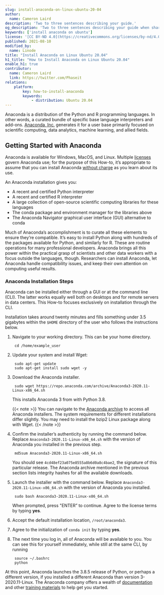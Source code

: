 ```yaml
---
slug: install-anaconda-on-linux-ubuntu-20-04
author:
  name: Cameron Laird
description: 'Two to three sentences describing your guide.'
og_description: 'Two to three sentences describing your guide when shared on social media.'
keywords: ['install anaconda on ubuntu']
license: '[CC BY-ND 4.0](https://creativecommons.org/licenses/by-nd/4.0)'
published: 2021-08-10
modified_by:
  name: Linode
title: "Install Anaconda on Linux Ubuntu 20.04"
h1_title: "How to Install Anaconda on Linux Ubuntu 20.04"
enable_h1: true
contributor:
  name: Cameron Laird
  link: https://twitter.com/Phaseit
relations:
    platform:
        key: how-to-install-anaconda
        keywords:
            - distribution: Ubuntu 20.04
---
```


Anaconda is a distribution of the Python and R programming languages. In other words, a curated bundle of specific base language interpreters and add-ons.  [Anaconda, Inc.](http://anaconda.com) generates it for a user base primarily focused on scientific computing, data analytics, machine learning, and allied fields.

## Getting Started with Anaconda

Anaconda is available for Windows, MacOS, and Linux. Multiple [licenses](https://www.anaconda.com/pricing) govern Anaconda use; for the purpose of this How-to, it’s appropriate to assume that you can install Anaconda [without charge](https://www.anaconda.com/products/individual) as you learn about its use.

An Anaconda installation gives you:

- A recent and certified Python interpreter
- A recent and certified R interpreter
- A large collection of open-source scientific computing libraries for these languages
- The conda package and environment manager for the libraries above
- The Anaconda Navigator graphical user interface (GUI) alternative to conda

Much of Anaconda’s accomplishment is to curate all these elements to ensure they’re compatible. It’s easy to install Python along with hundreds of the packages available for Python, and similarly for R. These are routine operations for many professional developers. Anaconda brings all this power within the practical grasp of scientists and other data workers with a focus outside the languages, though. Researchers can install Anaconda, let Anaconda handle compatibility issues, and keep their own attention on computing useful results.

### Anaconda Installation Steps

Anaconda can be installed either through a GUI or at the command line (CLI). The latter works equally well both on desktops and for remote servers in data centers. This How-to focuses exclusively on installation through the CLI.

Installation takes around twenty minutes and fills something under 3.5 gigabytes within the `$HOME` directory of the user who follows the instructions below.

1. Navigate to your working directory. This can be your home directory.

        cd /home/example_user

1. Update your system and install Wget:

        sudo apt-get update
        sudo apt-get install sudo wget -y

1. Download the Anaconda installer.

        sudo wget https://repo.anaconda.com/archive/Anaconda3-2020.11-Linux-x86_64.sh

    This installs Anaconda 3 from with Python 3.8.

    {{< note >}}
You can navigate to the [Anaconda archive](https://repo.anaconda.com/archive) to access all Anaconda installers. The system requirements for different installations differ slightly. You may need to install the bzip2 Linux package along with Wget.
    {{< /note >}}

1. Confirm the installer’s authenticity by running the command below. Replace `Anaconda3-2020.11-Linux-x86_64.sh` with the version of Anaconda you installed in the previous step.

        md5sum Anaconda3-2020.11-Linux-x86_64.sh

    You should see `4cd48ef23a075e8555a8b6d0a8c4bae2`, the signature of this particular release. The Anaconda archive mentioned in the previous section lists integrity hashes for all the available downloads.

1. Launch the installer with the command below. Replace `Anaconda3-2020.11-Linux-x86_64.sh` with the version of Anaconda you installed.

        sudo bash Anaconda3-2020.11-Linux-x86_64.sh

    When prompted, press "ENTER” to continue. Agree to the license terms by typing ****yes****.

1. Accept the default installation location, `/root/anaconda3`.

1. Agree to the initialization of `conda init` by typing ****yes****.

1. The next time you log in, all of Anaconda will be available to you. You can see this for yourself immediately, while still at the same CLI, by running

        source ~/.bashrc
        python

At this point, Anaconda launches the 3.8.5 release of Python, or perhaps a different version, if you installed a different Anaconda than version 3-2020.11-Linux. The Anaconda company offers a wealth of [documentation](https://docs.anaconda.com/anaconda/) and other [training materials](https://www.anaconda.com/help) to help get you started.

